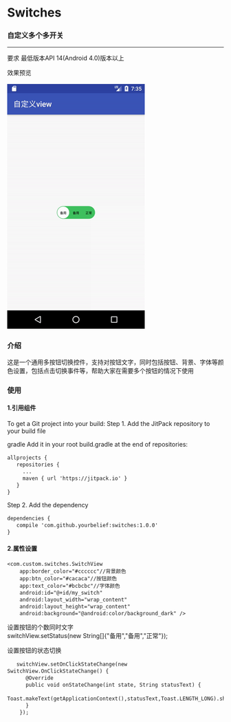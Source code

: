 # Switches 
### 自定义多个多开关
---

 要求 最低版本API 14(Android 4.0)版本以上

 效果预览<br/>
 <br/>
  ![image](20170807103954.gif)
  
### 介绍

   这是一个通用多按钮切换控件，支持对按钮文字，同时包括按钮、背景、字体等颜色设置，包括点击切换事件等，帮助大家在需要多个按钮的情况下使用

### 使用

#### 1.引用组件
 
To get a Git project into your build:
Step 1. Add the JitPack repository to your build file

gradle
Add it in your root build.gradle at the end of repositories:

	allprojects {
	   repositories {
         ...
         maven { url 'https://jitpack.io' }
       }
	}
 Step 2. Add the dependency

	dependencies {
	   compile 'com.github.yourbelief:switches:1.0.0'
	}

#### 2.属性设置
    <com.custom.switches.SwitchView
        app:border_color="#cccccc"//背景颜色
        app:btn_color="#cacaca"//按钮颜色
        app:text_color="#bcbcbc"//字体颜色
        android:id="@+id/my_switch"
        android:layout_width="wrap_content"
        android:layout_height="wrap_content"
        android:background="@android:color/background_dark" />
    
   设置按钮的个数同时文字<br>
   switchView.setStatus(new String[]{"备用","备用","正常"});
   
   设置按钮的状态切换
   
       switchView.setOnClickStateChange(new SwitchView.OnClickStateChange() {
          @Override
          public void onStateChange(int state, String statusText) {
              Toast.makeText(getApplicationContext(),statusText,Toast.LENGTH_LONG).show();
          }
        });

 
  